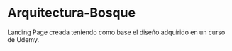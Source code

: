 # Arquitectura-Bosque
Landing Page creada teniendo como base el diseño adquirido en un curso de Udemy.

